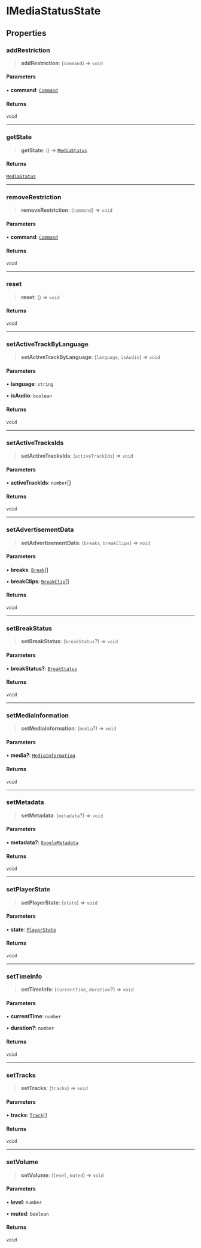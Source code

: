 # IMediaStatusState

## Properties

### addRestriction

> **addRestriction**: (`command`) => `void`

#### Parameters

• **command**: [`Command`](reference/enumerations/Command.md)

#### Returns

`void`

***

### getState

> **getState**: () => [`MediaStatus`](reference/interfaces/MediaStatus.md)

#### Returns

[`MediaStatus`](reference/interfaces/MediaStatus.md)

***

### removeRestriction

> **removeRestriction**: (`command`) => `void`

#### Parameters

• **command**: [`Command`](reference/enumerations/Command.md)

#### Returns

`void`

***

### reset

> **reset**: () => `void`

#### Returns

`void`

***

### setActiveTrackByLanguage

> **setActiveTrackByLanguage**: (`language`, `isAudio`) => `void`

#### Parameters

• **language**: `string`

• **isAudio**: `boolean`

#### Returns

`void`

***

### setActiveTracksIds

> **setActiveTracksIds**: (`activeTrackIds`) => `void`

#### Parameters

• **activeTrackIds**: `number`[]

#### Returns

`void`

***

### setAdvertisementData

> **setAdvertisementData**: (`breaks`, `breakClips`) => `void`

#### Parameters

• **breaks**: [`Break`](reference/interfaces/Break.md)[]

• **breakClips**: [`BreakClip`](reference/interfaces/BreakClip.md)[]

#### Returns

`void`

***

### setBreakStatus

> **setBreakStatus**: (`breakStatus`?) => `void`

#### Parameters

• **breakStatus?**: [`BreakStatus`](reference/interfaces/BreakStatus.md)

#### Returns

`void`

***

### setMediaInformation

> **setMediaInformation**: (`media`?) => `void`

#### Parameters

• **media?**: [`MediaInformation`](reference/interfaces/MediaInformation.md)

#### Returns

`void`

***

### setMetadata

> **setMetadata**: (`metadata`?) => `void`

#### Parameters

• **metadata?**: [`GoogleMetadata`](reference/type-aliases/GoogleMetadata.md)

#### Returns

`void`

***

### setPlayerState

> **setPlayerState**: (`state`) => `void`

#### Parameters

• **state**: [`PlayerState`](reference/enumerations/PlayerState.md)

#### Returns

`void`

***

### setTimeInfo

> **setTimeInfo**: (`currentTime`, `duration`?) => `void`

#### Parameters

• **currentTime**: `number`

• **duration?**: `number`

#### Returns

`void`

***

### setTracks

> **setTracks**: (`tracks`) => `void`

#### Parameters

• **tracks**: [`Track`](reference/interfaces/Track.md)[]

#### Returns

`void`

***

### setVolume

> **setVolume**: (`level`, `muted`) => `void`

#### Parameters

• **level**: `number`

• **muted**: `boolean`

#### Returns

`void`
